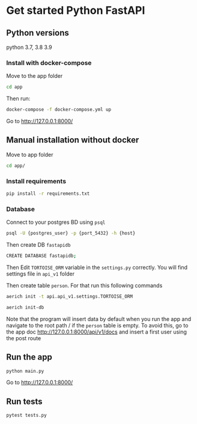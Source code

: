 # Get started Python FastAPI

## Python versions

python 3.7, 3.8 3.9

### Install with docker-compose

Move to the app folder

```bash
cd app
```

Then run:

```bash
docker-compose -f docker-compose.yml up
```

Go to http://127.0.0.1:8000/

## Manual installation without docker

Move to app folder

```bash
cd app/
```

### Install requirements

```bash
pip install -r requirements.txt
```

### Database

Connect to your postgres BD using `psql`

```bash
psql -U {postgres_user} -p {port_5432} -h {host}
```

Then create DB `fastapidb`

```bash
CREATE DATABASE fastapidb;
```

Then Edit `TORTOISE_ORM` variable in the `settings.py` correctly.
You will find settings file in `api_v1` folder

Then create table `person`.
For that run this following commands

```bash
aerich init -t api.api_v1.settings.TORTOISE_ORM
```

```bash
aerich init-db
```

Note that the program will insert data by default
when you run the app and navigate to the root path /
if the `person` table is empty.
To avoid this, go to the app doc http://127.0.0.1:8000/api/v1/docs
and insert a first user using the post route

## Run the app

```bash
python main.py
```

Go to http://127.0.0.1:8000/

## Run tests

```bash
pytest tests.py
```
